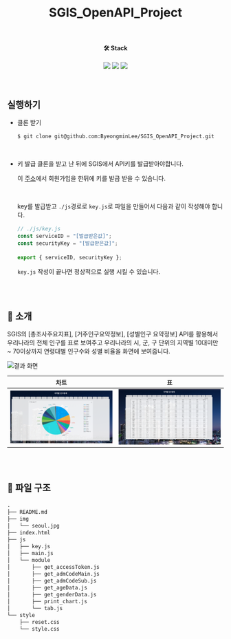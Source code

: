 <h1 align="center">
    SGIS_OpenAPI_Project
</h1>

<br>

<div align="center">
    <h4>🛠 Stack</h4>
    <img src="https://img.shields.io/badge/HTML5-E34F26?style=flat-square&logo=HTML5&logoColor=white"/>
    <img src="https://img.shields.io/badge/CSS3-1572B6?style=flat-square&logo=CSS3&logoColor=white"/>
    <img src="https://img.shields.io/badge/javascript-F7DF1E?style=flat-square&logo=javascript&logoColor=white">

</div>

<br>

<br>

## 실행하기

-   클론 받기

    ```bash
    $ git clone git@github.com:ByeongminLee/SGIS_OpenAPI_Project.git
    ```

<br>

-   키 발급
    클론을 받고 난 뒤에 SGIS에서 API키를 발급받아야합니다.

    이 [주소](!https://sgis.kostat.go.kr/developer/html/home.html)에서 회원가입을 한뒤에 키를 발급 받을 수 있습니다.

     <br>

    key를 발급받고 <code>./js</code>경로로 <code>key.js</code>로 파일을 만들어서 다음과 같이 작성해야 합니다.

    ```js
    // ./js/key.js
    const serviceID = "[발급받은값]";
    const securityKey = "[발급받은값]";

    export { serviceID, securityKey };
    ```

    <code>key.js</code> 작성이 끝나면 정상적으로 실행 시킬 수 있습니다.

<br>

<br>

## 👋 소개

SGIS의 [총조사주요지표], [거주인구요약정보], [성별인구 요약정보] API를 활용해서 우리나라의 전체 인구를 표로 보여주고 우리나라의 시, 군, 구 단위의 지역별 10대미만 ~ 70이상까지 연령대별 인구수와 성별 비율을 화면에 보여줍니다.

![결과 화면](/readme/result_layout.gif)

|                차트                |                표                |
| :--------------------------------: | :------------------------------: |
| ![차트](./readme/chart_layout.png) | ![표](./readme/table_layout.png) |

<br>

<br>

## 📁 파일 구조

```
.
├── README.md
├── img
│   └── seoul.jpg
├── index.html
├── js
│   ├── key.js
│   ├── main.js
│   └── module
│       ├── get_accessToken.js
│       ├── get_admCodeMain.js
│       ├── get_admCodeSub.js
│       ├── get_ageData.js
│       ├── get_genderData.js
│       ├── print_chart.js
│       └── tab.js
└── style
    ├── reset.css
    └── style.css
```
